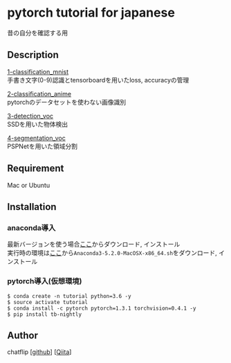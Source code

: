 pytorch tutorial for japanese
====

昔の自分を確認する用

## Description
[1-classification_mnist](https://github.com/chatflip/tutorial_pytorch_japanese/tree/master/1-classification_mnist)  
手書き文字(0-9)認識とtensorboardを用いたloss, accuracyの管理  

[2-classification_anime](https://github.com/chatflip/tutorial_pytorch_japanese/tree/master/2-classification_anime)  
pytorchのデータセットを使わない画像識別  

[3-detection_voc](https://github.com/chatflip/tutorial_pytorch_japanese/tree/master/3-detection_voc)  
SSDを用いた物体検出  

[4-segmentation_voc](https://github.com/chatflip/tutorial_pytorch_japanese/tree/master/4-segmentation_voc)  
PSPNetを用いた領域分割  


## Requirement
Mac or Ubuntu

## Installation
### anaconda導入
最新バージョンを使う場合[ここ](https://www.anaconda.com/distribution/)からダウンロード, インストール  
実行時の環境は[ここ](https://repo.continuum.io/archive/)から```Anaconda3-5.2.0-MacOSX-x86_64.sh```をダウンロード, インストール

### pytorch導入(仮想環境)
```
$ conda create -n tutorial python=3.6 -y
$ source activate tutorial
$ conda install -c pytorch pytorch=1.3.1 torchvision=0.4.1 -y
$ pip install tb-nightly
```

## Author
chatflip
[[github](https://github.com/chatflip)]
[[Qiita](https://qiita.com/chat-flip)]  
